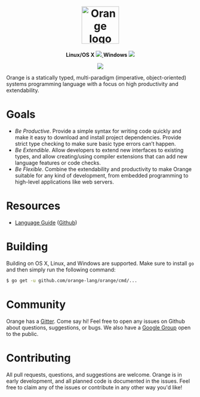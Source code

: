<h1 align="center"><img src="http://orange-lang.org/assets/img/orange-logo.png" alt="Orange logo" height="100" >
</h1>

<p align="center">
  <b>Linux/OS X</b> 
  <a href="https://travis-ci.org/orange-lang/orange">
    <img src="https://travis-ci.org/orange-lang/orange.svg?branch=master">
  </a>
  <b>Windows</b>
  <a href="https://ci.appveyor.com/project/rfratto/orange-9no7j/branch/master">
    <img src="https://ci.appveyor.com/api/projects/status/r4y46n573riuqfv1/branch/master?svg=true">
  </a>
</p>

<p align="center">
  <a href="https://gitter.im/orange-lang/orange?utm_source=badge&utm_medium=badge&utm_campaign=pr-badge&utm_content=badge">
    <img src="https://badges.gitter.im/orange-lang/orange.svg">
  </a>
</p>

Orange is a statically typed, multi-paradigm (imperative, object-oriented) systems programming language with a focus on high productivity and extendability.

# Goals

- _Be Productive_. Provide a simple syntax for writing code quickly and make it easy to download and install project dependencies. Provide strict type checking to make sure basic type errors can’t happen.
- _Be Extendible_. Allow developers to extend new interfaces to existing types, and allow creating/using compiler extensions that can add new language features or code checks.
- _Be Flexible_. Combine the extendability and productivity to make Orange suitable for any kind of development, from embedded programming to high-level applications like web servers.

# Resources

* [Language Guide](http://docs.orange-lang.org) ([Github](https://github.com/orange-lang/orange-docs))

# Building
Building on OS X, Linux, and Windows are supported. Make sure to install `go` and then simply run the following command:

```sh 
$ go get -u github.com/orange-lang/orange/cmd/...
``` 

# Community

Orange has a [Gitter](https://gitter.im/orange-lang/orange?utm_source=share-link&utm_medium=link&utm_campaign=share-link). Come say hi! Feel free to open any issues on Github about questions, suggestions, or bugs. We also have a [Google Group](https://groups.google.com/forum/#!forum/orange-lang) open to the public.

# Contributing

All pull requests, questions, and suggestions are welcome. Orange is in early development, and all planned code is documented in the issues. Feel free to claim any of the issues or contribute in any other way you'd like!
